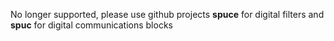 No longer supported, please use github projects **spuce** for digital filters and **spuc** for digital communications blocks



